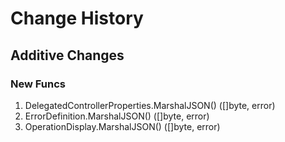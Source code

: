# Change History

## Additive Changes

### New Funcs

1. DelegatedControllerProperties.MarshalJSON() ([]byte, error)
1. ErrorDefinition.MarshalJSON() ([]byte, error)
1. OperationDisplay.MarshalJSON() ([]byte, error)

